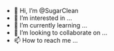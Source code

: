 - 👋 Hi, I’m @SugarClean
- 👀 I’m interested in ...
- 🌱 I’m currently learning ...
- 💞️ I’m looking to collaborate on ...
- 📫 How to reach me ...

<!---
SugarClean/SugarClean is a ✨ special ✨ repository because its `README.md` (this file) appears on your GitHub profile.
You can click the Preview link to take a look at your changes.
--->
